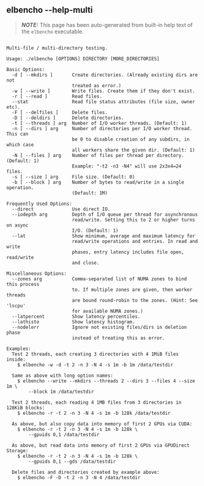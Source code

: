 ## elbencho --help-multi

> **_NOTE:_**  This page has been auto-generated from built-in help text of the `elbencho` executable.

<pre><code>
Multi-file / multi-directory testing.

Usage: ./elbencho [OPTIONS] DIRECTORY [MORE_DIRECTORIES]

Basic Options:
  -d [ --mkdirs ]       Create directories. (Already existing dirs are not 
                        treated as error.)
  -w [ --write ]        Write files. Create them if they don't exist.
  -r [ --read ]         Read files.
  --stat                Read file status attributes (file size, owner etc).
  -F [ --delfiles ]     Delete files.
  -D [ --deldirs ]      Delete directories.
  -t [ --threads ] arg  Number of I/O worker threads. (Default: 1)
  -n [ --dirs ] arg     Number of directories per I/O worker thread. This can 
                        be 0 to disable creation of any subdirs, in which case 
                        all workers share the given dir. (Default: 1)
  -N [ --files ] arg    Number of files per thread per directory. (Default: 1) 
                        Example: "-t2 -n3 -N4" will use 2x3x4=24 files.
  -s [ --size ] arg     File size. (Default: 0)
  -b [ --block ] arg    Number of bytes to read/write in a single operation. 
                        (Default: 1M)

Frequently Used Options:
  --direct              Use direct IO.
  --iodepth arg         Depth of I/O queue per thread for asynchronous 
                        read/write. Setting this to 2 or higher turns on async 
                        I/O. (Default: 1)
  --lat                 Show minimum, average and maximum latency for 
                        read/write operations and entries. In read and write 
                        phases, entry latency includes file open, read/write 
                        and close.

Miscellaneous Options:
  --zones arg           Comma-separated list of NUMA zones to bind this process
                        to. If multiple zones are given, then worker threads 
                        are bound round-robin to the zones. (Hint: See 'lscpu' 
                        for available NUMA zones.)
  --latpercent          Show latency percentiles.
  --lathisto            Show latency histogram.
  --nodelerr            Ignore not existing files/dirs in deletion phase 
                        instead of treating this as error.

Examples:
  Test 2 threads, each creating 3 directories with 4 1MiB files inside:
    $ elbencho -w -d -t 2 -n 3 -N 4 -s 1m -b 1m /data/testdir

  Same as above with long option names:
    $ elbencho --write --mkdirs --threads 2 --dirs 3 --files 4 --size 1m \
        --block 1m /data/testdir

  Test 2 threads, each reading 4 1MB files from 3 directories in 128KiB blocks:
    $ elbencho -r -t 2 -n 3 -N 4 -s 1m -b 128k /data/testdir

  As above, but also copy data into memory of first 2 GPUs via CUDA:
    $ elbencho -r -t 2 -n 3 -N 4 -s 1m -b 128k \
        --gpuids 0,1 /data/testdir

  As above, but read data into memory of first 2 GPUs via GPUDirect Storage:
    $ elbencho -r -t 2 -n 3 -N 4 -s 1m -b 128k \
        --gpuids 0,1 --gds /data/testdir

  Delete files and directories created by example above:
    $ elbencho -F -D -t 2 -n 3 -N 4 /data/testdir
</code></pre>
